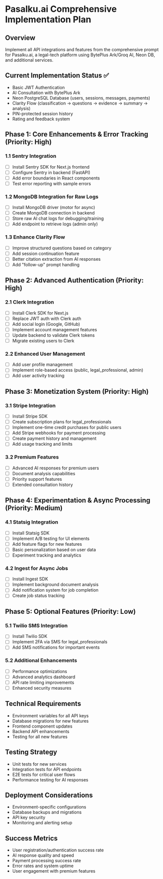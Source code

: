 # Pasalku.ai Comprehensive Implementation Plan

## Overview
Implement all API integrations and features from the comprehensive prompt for Pasalku.ai, a legal-tech platform using BytePlus Ark/Groq AI, Neon DB, and additional services.

## Current Implementation Status ✅
- Basic JWT Authentication
- AI Consultation with BytePlus Ark
- Neon PostgreSQL Database (users, sessions, messages, payments)
- Clarity Flow (classification → questions → evidence → summary → analysis)
- PIN-protected session history
- Rating and feedback system

## Phase 1: Core Enhancements & Error Tracking (Priority: High)
### 1.1 Sentry Integration
- [ ] Install Sentry SDK for Next.js frontend
- [ ] Configure Sentry in backend (FastAPI)
- [ ] Add error boundaries in React components
- [ ] Test error reporting with sample errors

### 1.2 MongoDB Integration for Raw Logs
- [ ] Install MongoDB driver (motor for async)
- [ ] Create MongoDB connection in backend
- [ ] Store raw AI chat logs for debugging/training
- [ ] Add endpoint to retrieve logs (admin only)

### 1.3 Enhance Clarity Flow
- [ ] Improve structured questions based on category
- [ ] Add session continuation feature
- [ ] Better citation extraction from AI responses
- [ ] Add "follow-up" prompt handling

## Phase 2: Advanced Authentication (Priority: High)
### 2.1 Clerk Integration
- [ ] Install Clerk SDK for Next.js
- [ ] Replace JWT auth with Clerk auth
- [ ] Add social login (Google, GitHub)
- [ ] Implement account management features
- [ ] Update backend to validate Clerk tokens
- [ ] Migrate existing users to Clerk

### 2.2 Enhanced User Management
- [ ] Add user profile management
- [ ] Implement role-based access (public, legal_professional, admin)
- [ ] Add user activity tracking

## Phase 3: Monetization System (Priority: High)
### 3.1 Stripe Integration
- [ ] Install Stripe SDK
- [ ] Create subscription plans for legal_professionals
- [ ] Implement one-time credit purchases for public users
- [ ] Add Stripe webhooks for payment processing
- [ ] Create payment history and management
- [ ] Add usage tracking and limits

### 3.2 Premium Features
- [ ] Advanced AI responses for premium users
- [ ] Document analysis capabilities
- [ ] Priority support features
- [ ] Extended consultation history

## Phase 4: Experimentation & Async Processing (Priority: Medium)
### 4.1 Statsig Integration
- [ ] Install Statsig SDK
- [ ] Implement A/B testing for UI elements
- [ ] Add feature flags for new features
- [ ] Basic personalization based on user data
- [ ] Experiment tracking and analytics

### 4.2 Ingest for Async Jobs
- [ ] Install Ingest SDK
- [ ] Implement background document analysis
- [ ] Add notification system for job completion
- [ ] Create job status tracking

## Phase 5: Optional Features (Priority: Low)
### 5.1 Twilio SMS Integration
- [ ] Install Twilio SDK
- [ ] Implement 2FA via SMS for legal_professionals
- [ ] Add SMS notifications for important events

### 5.2 Additional Enhancements
- [ ] Performance optimizations
- [ ] Advanced analytics dashboard
- [ ] API rate limiting improvements
- [ ] Enhanced security measures

## Technical Requirements
- Environment variables for all API keys
- Database migrations for new features
- Frontend component updates
- Backend API enhancements
- Testing for all new features

## Testing Strategy
- Unit tests for new services
- Integration tests for API endpoints
- E2E tests for critical user flows
- Performance testing for AI responses

## Deployment Considerations
- Environment-specific configurations
- Database backups and migrations
- API key security
- Monitoring and alerting setup

## Success Metrics
- User registration/authentication success rate
- AI response quality and speed
- Payment processing success rate
- Error rates and system uptime
- User engagement with premium features
